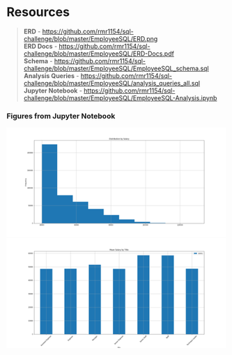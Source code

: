 # Resources
> **ERD** - https://github.com/rmr1154/sql-challenge/blob/master/EmployeeSQL/ERD.png <br>
> **ERD Docs** - https://github.com/rmr1154/sql-challenge/blob/master/EmployeeSQL/ERD-Docs.pdf <br>
> **Schema** - https://github.com/rmr1154/sql-challenge/blob/master/EmployeeSQL/EmployeeSQL_schema.sql <br>
> **Analysis Queries** - https://github.com/rmr1154/sql-challenge/blob/master/EmployeeSQL/analysis_queries_all.sql <br>
> **Jupyter Notebook** - https://github.com/rmr1154/sql-challenge/blob/master/EmployeeSQL/EmployeeSQL-Analysis.ipynb <br>
### Figures from Jupyter Notebook
![Distribution by Salary](https://github.com/rmr1154/sql-challenge/blob/master/EmployeeSQL/Distribution_by_Salary.png)
![Mean Salary by Title](https://github.com/rmr1154/sql-challenge/blob/master/EmployeeSQL/Mean_Salary_by_Title.png)
